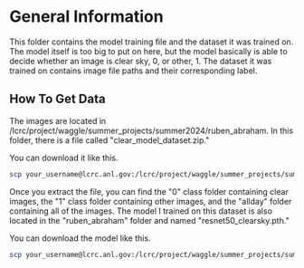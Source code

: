 # General Information
This folder contains the model training file and the dataset it was trained on. The model itself is too big to put on here, but the model basically is able to decide whether an image is clear sky, 0, or other, 1. The dataset it was trained on contains image file paths and their corresponding label. 

## How To Get Data
The images are located in /lcrc/project/waggle/summer_projects/summer2024/ruben_abraham. In this folder, there is a file called "clear_model_dataset.zip."

You can download it like this.
```sh
scp your_username@lcrc.anl.gov:/lcrc/project/waggle/summer_projects/summer2024/ruben_abraham/clear_model_dataset.zip /your/local/path/on/computer
```

Once you extract the file, you can find the "0" class folder containing clear images, the "1" class folder containing other images, and the "allday" folder containing all of the images. The model I trained on this dataset is also located in the "ruben_abraham" folder and named "resnet50_clearsky.pth."

You can download the model like this.
```sh
scp your_username@lcrc.anl.gov:/lcrc/project/waggle/summer_projects/summer2024/ruben_abraham/resnet50_clearsky.pth /your/local/path/on/computer
```





